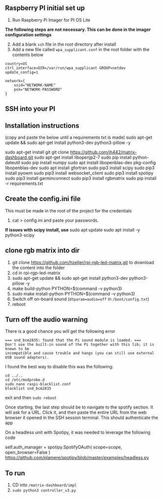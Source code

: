 ## Raspberry PI initial set up

1. Run Raspberry Pi Imager for PI OS Lite

**The following steps are not necessary. This can be done in the imager configuration settings**

2. Add a blank `ssh` file in the root directory after install
3. Add a new file called `wpa_supplicant.conf` in the root folder with the contents below

```
country=US
ctrl_interface=DIR=/var/run/wpa_supplicant GROUP=netdev
update_config=1

network={
    ssid="NETWORK-NAME"
    psk="NETWORK-PASSWORD"
}
```

## SSH into your PI

## Installation instructions

(copy and paste the below until a requirements txt is made)
sudo apt-get update && sudo apt-get install python3-dev python3-pillow -y

sudo apt-get install git
git clone https://github.com/jh442/matrix-dashboard.git
sudo apt-get install libopenjp2-7
sudo pip install python-dateutil
sudo pip install numpy
sudo apt install libopenblas-dev pkg-config libopenblas-dev
sudo apt install gfortran
sudo pip3 install scipy
sudo pip3 install pyowm
sudo pip3 install websocket_client
sudo pip3 install spotipy
sudo pip3 install garminconnect
sudo pip3 install rgbmatrix
sudo pip install -r requirements.txt

## Create the config.ini file

This must be made in the root of the project for the credentials

1. cat > config.ini and paste your passwords.

**If issues with scipy install, use**
sudo apt update
sudo apt install -y python3-scipy

## clone rgb matrix into dir

1.  git clone https://github.com/hzeller/rpi-rgb-led-matrix.git to download the content into the folder
2.  cd in rpi-rgp-led-matrix
3.  sudo apt-get update && sudo apt-get install python3-dev python3-pillow -y
4.  make build-python PYTHON=$(command -v python3)
5.  sudo make install-python PYTHON=$(command -v python3)
6.  Switch off on-board sound (`dtparam=audio=off` in `/boot/config.txt`)
7.  reboot

## Turn off the audio warning

There is a good chance you will get the following error

```
=== snd_bcm2835: found that the Pi sound module is loaded. ===
Don't use the built-in sound of the Pi together with this lib; it is known to be
incompatible and cause trouble and hangs (you can still use external USB sound adapters).
```

I found the best way to disable this was the following:

```
cd ../..
cd /etc/modprobe.d
sudo nano raspi-blacklist.conf
blacklist snd_bcm2835
```

exit and then `sudo reboot`

Once starting, the last step should be to navigate to the spotify section. It will ask for a URL. Click it, and then paste
the entire URL from the web browser it opened in the SSH session terminal. This should authenticate the app

On a headless unit with Spotipy, it was needed to leverage the following code

self.auth_manager = spotipy.SpotifyOAuth(
scope=scope, open_browser=False
)
https://github.com/plamere/spotipy/blob/master/examples/headless.py

## To run

1. CD into `/matrix-dashboard/impl`
2. `sudo python3 controller_v3.py`
